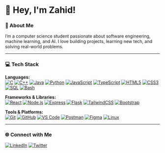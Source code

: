 # 👋 Hey, I'm Zahid!

### 💫 About Me  
I’m a computer science student passionate about software engineering, machine learning, and AI. I love building projects, learning new tech, and solving real-world problems.

---

### 💻 Tech Stack

**Languages:**  
[![C](https://img.shields.io/badge/C-00599C?logo=c&logoColor=white)](#)
[![C++](https://img.shields.io/badge/C++-%2300599C.svg?logo=c%2B%2B&logoColor=white)](#)
[![Java](https://img.shields.io/badge/Java-%23ED8B00.svg?logo=openjdk&logoColor=white)](#)
[![Python](https://img.shields.io/badge/Python-3776AB?logo=python&logoColor=white)](#)
[![JavaScript](https://img.shields.io/badge/JavaScript-F7DF1E?logo=javascript&logoColor=black)](#)
[![TypeScript](https://img.shields.io/badge/TypeScript-3178C6?logo=typescript&logoColor=white)](#)
[![HTML5](https://img.shields.io/badge/HTML5-E34F26?logo=html5&logoColor=white)](#)
[![CSS3](https://img.shields.io/badge/CSS3-1572B6?logo=css3&logoColor=white)](#)
[![SQL](https://img.shields.io/badge/SQL-003B57?logo=sqlite&logoColor=white)](#)
[![Bash](https://img.shields.io/badge/Bash-4EAA25?logo=gnubash&logoColor=white)](#)

**Frameworks & Libraries:**  
[![React](https://img.shields.io/badge/React-20232A?logo=react&logoColor=61DAFB)](#)
[![Node.js](https://img.shields.io/badge/Node.js-339933?logo=nodedotjs&logoColor=white)](#)
[![Express](https://img.shields.io/badge/Express-000000?logo=express&logoColor=white)](#)
[![Flask](https://img.shields.io/badge/Flask-000000?logo=flask&logoColor=white)](#)
[![TailwindCSS](https://img.shields.io/badge/Tailwind_CSS-06B6D4?logo=tailwindcss&logoColor=white)](#)
[![Bootstrap](https://img.shields.io/badge/Bootstrap-563D7C?logo=bootstrap&logoColor=white)](#)

**Tools & Platforms:**  
[![Git](https://img.shields.io/badge/Git-F05032?logo=git&logoColor=white)](#)
[![GitHub](https://img.shields.io/badge/GitHub-181717?logo=github&logoColor=white)](#)
[![VS Code](https://img.shields.io/badge/VS_Code-007ACC?logo=visualstudiocode&logoColor=white)](#)
[![Postman](https://img.shields.io/badge/Postman-FF6C37?logo=postman&logoColor=white)](#)
[![Figma](https://img.shields.io/badge/Figma-F24E1E?logo=figma&logoColor=white)](#)
[![Linux](https://img.shields.io/badge/Linux-FCC624?logo=linux&logoColor=black)](#)

---

### 🌐 Connect with Me
[![LinkedIn](https://img.shields.io/badge/LinkedIn-0A66C2?logo=linkedin&logoColor=white)](https://www.linkedin.com/in/zahidt/)
[![Twitter](https://img.shields.io/twitter/url/https/twitter.com/cloudposse.svg?style=social&label=X)](https://twitter.com/zahidterriquez)
